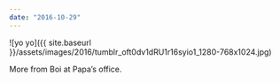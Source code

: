 ```yaml
---
date: "2016-10-29"
---
```


![yo yo]({{ site.baseurl }}/assets/images/2016/tumblr_oft0dv1dRU1r16syio1_1280-768x1024.jpg)

More from Boi at Papa’s office.
